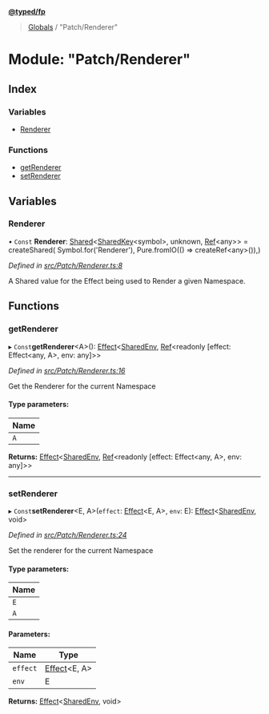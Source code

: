 **[@typed/fp](../README.md)**

> [Globals](../globals.md) / "Patch/Renderer"

# Module: "Patch/Renderer"

## Index

### Variables

* [Renderer](_patch_renderer_.md#renderer)

### Functions

* [getRenderer](_patch_renderer_.md#getrenderer)
* [setRenderer](_patch_renderer_.md#setrenderer)

## Variables

### Renderer

• `Const` **Renderer**: [Shared](_shared_core_model_shared_.shared.md)\<[SharedKey](_shared_core_model_sharedkey_.sharedkey.md)\<symbol>, unknown, [Ref](../interfaces/_shared_ref_ref_.ref.md)\<any>> = createShared( Symbol.for('Renderer'), Pure.fromIO(() => createRef\<any>()),)

*Defined in [src/Patch/Renderer.ts:8](https://github.com/TylorS/typed-fp/blob/f129829/src/Patch/Renderer.ts#L8)*

A Shared value for the Effect being used to Render a given Namespace.

## Functions

### getRenderer

▸ `Const`**getRenderer**\<A>(): [Effect](_effect_effect_.effect.md)\<[SharedEnv](../interfaces/_shared_core_services_sharedenv_.sharedenv.md), [Ref](../interfaces/_shared_ref_ref_.ref.md)\<readonly [effect: Effect\<any, A>, env: any]>>

*Defined in [src/Patch/Renderer.ts:16](https://github.com/TylorS/typed-fp/blob/f129829/src/Patch/Renderer.ts#L16)*

Get the Renderer for the current Namespace

#### Type parameters:

Name |
------ |
`A` |

**Returns:** [Effect](_effect_effect_.effect.md)\<[SharedEnv](../interfaces/_shared_core_services_sharedenv_.sharedenv.md), [Ref](../interfaces/_shared_ref_ref_.ref.md)\<readonly [effect: Effect\<any, A>, env: any]>>

___

### setRenderer

▸ `Const`**setRenderer**\<E, A>(`effect`: [Effect](_effect_effect_.effect.md)\<E, A>, `env`: E): [Effect](_effect_effect_.effect.md)\<[SharedEnv](../interfaces/_shared_core_services_sharedenv_.sharedenv.md), void>

*Defined in [src/Patch/Renderer.ts:24](https://github.com/TylorS/typed-fp/blob/f129829/src/Patch/Renderer.ts#L24)*

Set the renderer for the current Namespace

#### Type parameters:

Name |
------ |
`E` |
`A` |

#### Parameters:

Name | Type |
------ | ------ |
`effect` | [Effect](_effect_effect_.effect.md)\<E, A> |
`env` | E |

**Returns:** [Effect](_effect_effect_.effect.md)\<[SharedEnv](../interfaces/_shared_core_services_sharedenv_.sharedenv.md), void>
